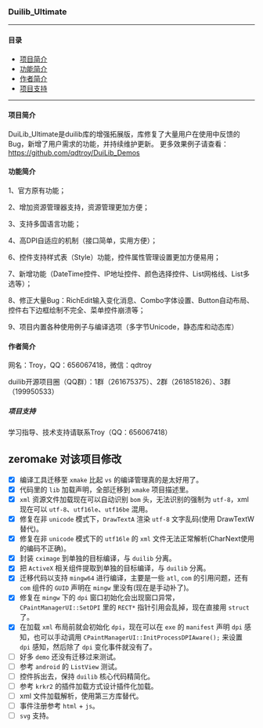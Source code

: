### **Duilib_Ultimate**

*** 
#### **目录**
* [项目简介](#项目简介)
* [功能简介](#功能简介)
* [作者简介](#作者简介)
* [项目支持](#项目支持)

***
#### **项目简介** 

DuiLib_Ultimate是duilib库的增强拓展版，库修复了大量用户在使用中反馈的Bug，新增了用户需求的功能，并持续维护更新。
更多效果例子请查看：https://github.com/qdtroy/DuiLib_Demos

#### **功能简介** 

1、官方原有功能；

2、增加资源管理器支持，资源管理更加方便；

3、支持多国语言功能；

4、高DPI自适应的机制（接口简单，实用方便）；

6、控件支持样式表（Style）功能，控件属性管理设置更加方便易用；

7、新增功能（DateTime控件、IP地址控件、颜色选择控件、List网格线、List多选等）；

8、修正大量Bug：RichEdit输入变化消息、Combo字体设置、Button自动布局、控件右下边框绘制不完全、菜单控件崩溃等；

9、项目内置各种使用例子与编译选项（多字节Unicode，静态库和动态库）

#### **作者简介** 
网名：Troy，QQ：656067418，微信：qdtroy

duilib开源项目圈（QQ群）：1群（261675375）、2群（261851826）、3群（199950533）

##### **项目支持** 
学习指导、技术支持请联系Troy（QQ：656067418）


## zeromake 对该项目修改

- [x] 编译工具迁移至 `xmake` 比起 `vs` 的编译管理真的是太好用了。
- [x] 代码里的 `lib` 加载声明，全部迁移到 `xmake` 项目描述里。
- [x] `xml` 资源文件加载现在可以自动识别 `bom` 头，无法识别的强制为 `utf-8`，xml 现在可以 `utf-8`、`utf16le`、`utf16be` 混用。
- [x] 修复在非 `unicode` 模式下，`DrawTextA` 渲染 `utf-8` 文字乱码(使用 DrawTextW 替代)。
- [x] 修复在非 `unicode` 模式下的 `utf16le` 的 `xml` 文件无法正常解析(CharNext使用的编码不正确)。
- [x] 封装 `cximage` 到单独的目标编译，与 `duilib` 分离。
- [x] 把 `ActiveX` 相关组件提取到单独的目标编译，与 `duilib` 分离。
- [x] 迁移代码以支持 `mingw64` 进行编译，主要是一些 `atl`, `com` 的引用问题，还有 `com` 组件的 `GUID` 声明在 `mingw` 里没有(现在是手动补了)。
- [x] 修复在 `mingw` 下的 `dpi` 窗口初始化会出现窗口异常，`CPaintManagerUI::SetDPI` 里的 `RECT*` 指针引用会乱掉，现在直接用 `struct` 了。
- [x] 在加载 `xml` 布局前就会初始化 `dpi`，现在可以在 `exe` 的 `manifest` 声明 `dpi` 感知，也可以手动调用 `CPaintManagerUI::InitProcessDPIAware();` 来设置 `dpi` 感知，然后除了 `dpi` 变化事件就没有了。
- [ ] 好多 `demo` 还没有迁移过来测试。
- [ ] 参考 `android` 的 `ListView` 测试。
- [ ] 控件拆出去，保持 `duilib` 核心代码精简化。
- [ ] 参考 `krkr2` 的插件加载方式设计插件化加载。
- [ ] xml 文件加载解析，使用第三方库替代。
- [ ] 事件注册参考 `html` + `js`。
- [ ] `svg` 支持。
